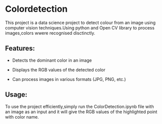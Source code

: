 # **Colordetection**
This project is a data science project to detect colour from an image using computer vision techniques.Using python and Open CV library to process images,colors wwere recognised disctinctly.

## **Features:**
- Detects the dominant color in an image 
* Displays the RGB values of the detected color 
+ Can process images in various formats (JPG, PNG, etc.)

## **Usage:**
To use the project efficiently,simply run the ColorDetection.ipynb file with an image as an input and it will give the RGB values of the highlighted point with color name.
